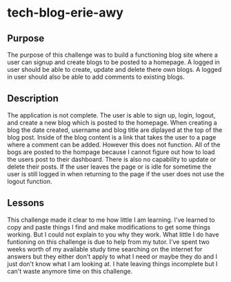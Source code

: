 # tech-blog-erie-awy

## Purpose
The purpose of this challenge was to build a functioning blog site where a user can signup and create blogs to be posted to a homepage. A logged in user should be able to create, update and delete there own blogs. A logged in user should also be able to add comments to existing blogs.
## Description
The application is not complete. The user is able to sign up, login, logout, and create a new blog which is posted to the homepage. When creating a blog the date created, username and blog title are diplayed at the top of the blog post. Inside of the blog content is a link that takes the user to a page where a comment can be added. However this does not function. All of the bogs are posted to the hompage because I cannot figure out how to load the users post to their dashboard. There is also no capability to update or delete their posts. If the user leaves the page or is idle for sometime the user is still logged in when returning to the page if the user does not use the logout function. 

## Lessons
This challenge made it clear to me how little I am learning. I've learned to copy and paste things I find and make modifications to get some things working. But I could not explain to you why they work. What little I do have funtioning on this challenge is due to help from my tutor. I've spent two weeks worth of my available study time searching on the internet for answers but they either don't apply to what I need or maybe they do and I just don't know what I am looking at. I hate leaving things incomplete but I can't waste anymore time on this challenge. 
